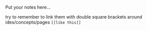 Put your notes here...



try to remember to link them with double square brackets around ides/concepts/pages 
`[[like this]]`
